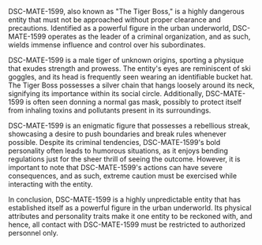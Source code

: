 DSC-MATE-1599, also known as "The Tiger Boss," is a highly dangerous entity that must not be approached without proper clearance and precautions. Identified as a powerful figure in the urban underworld, DSC-MATE-1599 operates as the leader of a criminal organization, and as such, wields immense influence and control over his subordinates.

DSC-MATE-1599 is a male tiger of unknown origins, sporting a physique that exudes strength and prowess. The entity's eyes are reminiscent of ski goggles, and its head is frequently seen wearing an identifiable bucket hat. The Tiger Boss possesses a silver chain that hangs loosely around its neck, signifying its importance within its social circle. Additionally, DSC-MATE-1599 is often seen donning a normal gas mask, possibly to protect itself from inhaling toxins and pollutants present in its surroundings.

DSC-MATE-1599 is an enigmatic figure that possesses a rebellious streak, showcasing a desire to push boundaries and break rules whenever possible. Despite its criminal tendencies, DSC-MATE-1599's bold personality often leads to humorous situations, as it enjoys bending regulations just for the sheer thrill of seeing the outcome. However, it is important to note that DSC-MATE-1599's actions can have severe consequences, and as such, extreme caution must be exercised while interacting with the entity.

In conclusion, DSC-MATE-1599 is a highly unpredictable entity that has established itself as a powerful figure in the urban underworld. Its physical attributes and personality traits make it one entity to be reckoned with, and hence, all contact with DSC-MATE-1599 must be restricted to authorized personnel only.